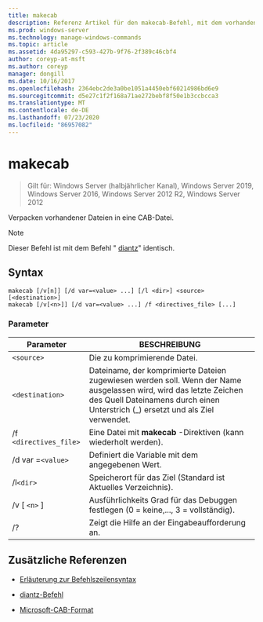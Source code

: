 ```yaml
---
title: makecab
description: Referenz Artikel für den makecab-Befehl, mit dem vorhandene Dateien in eine CAB-Datei (CAB-Datei) verpackt werden.
ms.prod: windows-server
ms.technology: manage-windows-commands
ms.topic: article
ms.assetid: 4da95297-c593-427b-9f76-2f389c46cbf4
author: coreyp-at-msft
ms.author: coreyp
manager: dongill
ms.date: 10/16/2017
ms.openlocfilehash: 2364ebc2de3a0be1051a4450ebf60214986bd6e9
ms.sourcegitcommit: d5e27c1f2f168a71ae272bebf8f50e1b3ccbcca3
ms.translationtype: MT
ms.contentlocale: de-DE
ms.lasthandoff: 07/23/2020
ms.locfileid: "86957082"
---
```

# <a name="makecab"></a>makecab

> Gilt für: Windows Server (halbjährlicher Kanal), Windows Server 2019, Windows Server 2016, Windows Server 2012 R2, Windows Server 2012

Verpacken vorhandener Dateien in eine CAB-Datei.


> [!NOTE]
> Dieser Befehl ist mit dem Befehl " [diantz](diantz.md)" identisch.

## <a name="syntax"></a>Syntax

```
makecab [/v[n]] [/d var=<value> ...] [/l <dir>] <source> [<destination>]
makecab [/v[<n>]] [/d var=<value> ...] /f <directives_file> [...]
```

### <a name="parameters"></a>Parameter

| Parameter | BESCHREIBUNG |
| --------- | ----------- |
| `<source>` | Die zu komprimierende Datei. |
| `<destination>` | Dateiname, der komprimierte Dateien zugewiesen werden soll. Wenn der Name ausgelassen wird, wird das letzte Zeichen des Quell Dateinamens durch einen Unterstrich (_) ersetzt und als Ziel verwendet. |
| /f `<directives_file>` | Eine Datei mit **makecab** -Direktiven (kann wiederholt werden). |
| /d var =`<value>` | Definiert die Variable mit dem angegebenen Wert. |
| /l`<dir>` | Speicherort für das Ziel (Standard ist Aktuelles Verzeichnis). |
| /v [ `<n>` ] | Ausführlichkeits Grad für das Debuggen festlegen (0 = keine,..., 3 = vollständig). |
| /? | Zeigt die Hilfe an der Eingabeaufforderung an. |

## <a name="additional-references"></a>Zusätzliche Referenzen

- [Erläuterung zur Befehlszeilensyntax](command-line-syntax-key.md)

- [diantz-Befehl](diantz.md)

- [Microsoft-CAB-Format](/previous-versions/bb417343(v=msdn.10))
